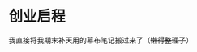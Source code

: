 # 创业启程

我直接将我期末补天用的幕布笔记搬过来了（~~懒得整理了~~）

<center>
<object
    type="application/pdf"
    data="/assets/notes/entrepreneurship.pdf#page=1&view=FitH&toolbar=1&navpanes=0"
    width=100%
    height=1000>
</object>
</center>